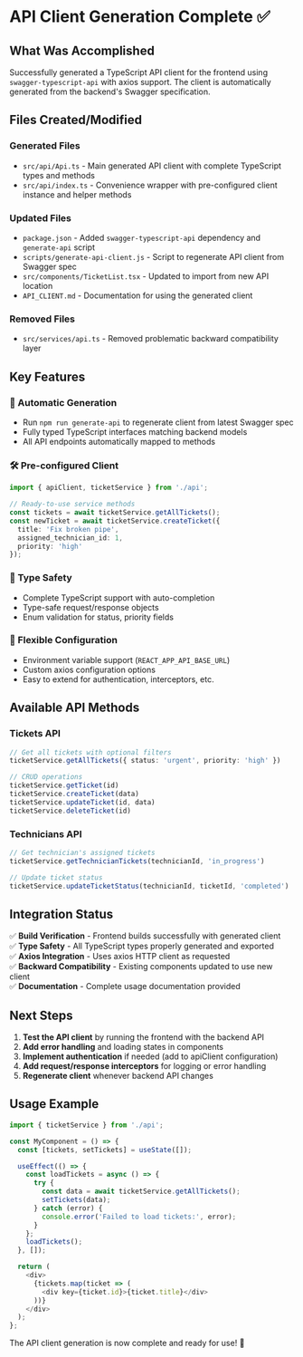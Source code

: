 # API Client Generation Complete ✅

## What Was Accomplished

Successfully generated a TypeScript API client for the frontend using `swagger-typescript-api` with axios support. The client is automatically generated from the backend's Swagger specification.

## Files Created/Modified

### Generated Files
- `src/api/Api.ts` - Main generated API client with complete TypeScript types and methods
- `src/api/index.ts` - Convenience wrapper with pre-configured client instance and helper methods

### Updated Files
- `package.json` - Added `swagger-typescript-api` dependency and `generate-api` script
- `scripts/generate-api-client.js` - Script to regenerate API client from Swagger spec
- `src/components/TicketList.tsx` - Updated to import from new API location
- `API_CLIENT.md` - Documentation for using the generated client

### Removed Files
- `src/services/api.ts` - Removed problematic backward compatibility layer

## Key Features

### 🔄 Automatic Generation
- Run `npm run generate-api` to regenerate client from latest Swagger spec
- Fully typed TypeScript interfaces matching backend models
- All API endpoints automatically mapped to methods

### 🛠️ Pre-configured Client
```typescript
import { apiClient, ticketService } from './api';

// Ready-to-use service methods
const tickets = await ticketService.getAllTickets();
const newTicket = await ticketService.createTicket({
  title: 'Fix broken pipe',
  assigned_technician_id: 1,
  priority: 'high'
});
```

### 📝 Type Safety
- Complete TypeScript support with auto-completion
- Type-safe request/response objects
- Enum validation for status, priority fields

### 🔧 Flexible Configuration
- Environment variable support (`REACT_APP_API_BASE_URL`)
- Custom axios configuration options
- Easy to extend for authentication, interceptors, etc.

## Available API Methods

### Tickets API
```typescript
// Get all tickets with optional filters
ticketService.getAllTickets({ status: 'urgent', priority: 'high' })

// CRUD operations
ticketService.getTicket(id)
ticketService.createTicket(data)
ticketService.updateTicket(id, data)
ticketService.deleteTicket(id)
```

### Technicians API
```typescript
// Get technician's assigned tickets
ticketService.getTechnicianTickets(technicianId, 'in_progress')

// Update ticket status
ticketService.updateTicketStatus(technicianId, ticketId, 'completed')
```

## Integration Status

✅ **Build Verification** - Frontend builds successfully with generated client  
✅ **Type Safety** - All TypeScript types properly generated and exported  
✅ **Axios Integration** - Uses axios HTTP client as requested  
✅ **Backward Compatibility** - Existing components updated to use new client  
✅ **Documentation** - Complete usage documentation provided  

## Next Steps

1. **Test the API client** by running the frontend with the backend API
2. **Add error handling** and loading states in components
3. **Implement authentication** if needed (add to apiClient configuration)
4. **Add request/response interceptors** for logging or error handling
5. **Regenerate client** whenever backend API changes

## Usage Example

```typescript
import { ticketService } from './api';

const MyComponent = () => {
  const [tickets, setTickets] = useState([]);

  useEffect(() => {
    const loadTickets = async () => {
      try {
        const data = await ticketService.getAllTickets();
        setTickets(data);
      } catch (error) {
        console.error('Failed to load tickets:', error);
      }
    };
    loadTickets();
  }, []);

  return (
    <div>
      {tickets.map(ticket => (
        <div key={ticket.id}>{ticket.title}</div>
      ))}
    </div>
  );
};
```

The API client generation is now complete and ready for use! 🚀
